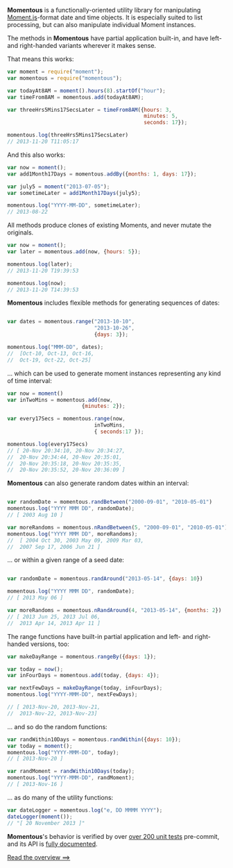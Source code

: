 
__Momentous__ is a functionally-oriented utility library for manipulating [Moment.js][momentjsuri]-format date and time objects. It is especially suited to list processing, but can also manipulate individual Moment instances.

[momentjsuri]:http://www.momentjs.com

The methods in __Momentous__ have partial application built-in, and have left- and right-handed variants wherever it makes sense.

That means this works:

```javascript
var moment = require("moment");
var momentous = require("momentous");

var todayAt8AM = moment().hours(8).startOf("hour");
var timeFrom8AM = momentous.add(todayAt8AM);

var threeHrs5Mins17SecsLater = timeFrom8AM({hours: 3,
											minutes: 5,
											seconds: 17});

momentous.log(threeHrs5Mins17SecsLater)
// 2013-11-20 T11:05:17
```


And this also works:

```javascript
var now = moment();
var add1Month17Days = momentous.addBy({months: 1, days: 17});

var july5 = moment("2013-07-05");
var sometimeLater = add1Month17Days(july5);

momentous.log("YYYY-MM-DD", sometimeLater);
// 2013-08-22
```

All methods produce clones of existing Moments, and never mutate the originals.

```javascript
var now = moment();
var later = momentous.add(now, {hours: 5});

momentous.log(later);
// 2013-11-20 T19:39:53

momentous.log(now);
// 2013-11-20 T14:39:53

```

__Momentous__ includes flexible methods for generating sequences of dates:

```javascript

var dates = momentous.range("2013-10-10", 
							"2013-10-26",
							{days: 3});

momentous.log("MMM-DD", dates);
//	[Oct-10, Oct-13, Oct-16, 
//	Oct-19, Oct-22, Oct-25]

```

... which can be used to generate moment instances representing any kind of time interval:

```javascript
var now = moment()
var inTwoMins = momentous.add(now, 
						{minutes: 2});

var every17Secs = momentous.range(now,
							inTwoMins,
							{ seconds:17 });

momentous.log(every17Secs)
// [ 20-Nov 20:34:10, 20-Nov 20:34:27,
//	20-Nov 20:34:44, 20-Nov 20:35:01, 
//	20-Nov 20:35:18, 20-Nov 20:35:35, 
//	20-Nov 20:35:52, 20-Nov 20:36:09 ]
```

__Momentous__ can also generate random dates within an interval:

```javascript

var randomDate = momentous.randBetween("2000-09-01", "2010-05-01")
momentous.log("YYYY MMM DD", randomDate);
// [ 2003 Aug 10 ]

var moreRandoms = momentous.nRandBetween(5, "2000-09-01", "2010-05-01")
momentous.log("YYYY MMM DD", moreRandoms);
//	[ 2004 Oct 30, 2003 May 09, 2009 Mar 03, 
//	2007 Sep 17, 2006 Jun 21 ]

```

... or within a given range of a seed date:

```javascript

var randomDate = momentous.randAround("2013-05-14", {days: 10})

momentous.log("YYYY MMM DD", randomDate);
// [ 2013 May 06 ]

var moreRandoms = momentous.nRandAround(4, "2013-05-14", {months: 2})
// [ 2013 Jun 25, 2013 Jul 06,
//	2013 Apr 14, 2013 Apr 11 ]


```

The range functions have built-in partial application and left- and right-handed versions, too:

```javascript
var makeDayRange = momentous.rangeBy({days: 1});

var today = now();
var inFourDays = momentous.add(today, {days: 4});

var nextFewDays = makeDayRange(today, inFourDays);
momentous.log("YYYY-MMM-DD", nextFewDays);

// [ 2013-Nov-20, 2013-Nov-21,
//	2013-Nov-22, 2013-Nov-23]
```

... and so do the random functions:

```javascript
var randWithin10Days = momentous.randWithin({days: 10});
var today = moment();
momentous.log("YYYY-MMM-DD", today);
// [ 2013-Nov-20 ]

var randMoment = randWithin10Days(today);
momentous.log("YYYY-MMM-DD", randMoment);
// [ 2013-Nov-16 ]
```

... as do many of the utility functions:

```javascript
var dateLogger = momentous.log("e, DD MMMM YYYY");
dateLogger(moment());
// "[ 20 November 2013 ]"

```

__Momentous__'s behavior is verified by over [over 200 unit tests][testHref] pre-commit, and its API is [fully documented][docsHref].

[Read the overview ==>][overviewHref]

[testHref]:./spec.html
[docsHref]:./api.html
[overviewHref]:./overview.html